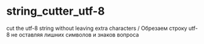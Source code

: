 string_cutter_utf-8
===================

cut the utf-8 string without leaving extra characters / Обрезаем строку utf-8 не оставляя лишних символов и знаков вопроса
